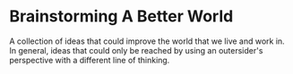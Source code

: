 # Brainstorming A Better World

A collection of ideas that could improve the world that we live and work in. In general, ideas that could only be reached by using an outersider's perspective with a different line of thinking.
